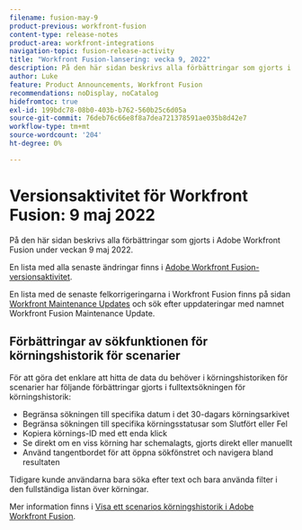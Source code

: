 ```yaml
---
filename: fusion-may-9
product-previous: workfront-fusion
content-type: release-notes
product-area: workfront-integrations
navigation-topic: fusion-release-activity
title: "Workfront Fusion-lansering: vecka 9, 2022"
description: På den här sidan beskrivs alla förbättringar som gjorts i Adobe Workfront Fusion under veckan 9 maj 2022.
author: Luke
feature: Product Announcements, Workfront Fusion
recommendations: noDisplay, noCatalog
hidefromtoc: true
exl-id: 199bdc78-08b0-403b-b762-560b25c6d05a
source-git-commit: 76deb76c66e8f8a7dea721378591ae035b8d42e7
workflow-type: tm+mt
source-wordcount: '204'
ht-degree: 0%

---
```


# Versionsaktivitet för Workfront Fusion: 9 maj 2022

På den här sidan beskrivs alla förbättringar som gjorts i Adobe Workfront Fusion under veckan 9 maj 2022.

En lista med alla senaste ändringar finns i [Adobe Workfront Fusion-versionsaktivitet](../../../product-announcements/product-releases/fusion-release-activity/fusion-release-activity.md).

En lista med de senaste felkorrigeringarna i Workfront Fusion finns på sidan [Workfront Maintenance Updates](https://experienceleague.adobe.com/docs/workfront-known-issues/releases/current-updates.html) och sök efter uppdateringar med namnet Workfront Fusion Maintenance Update.


## Förbättringar av sökfunktionen för körningshistorik för scenarier

För att göra det enklare att hitta de data du behöver i körningshistoriken för scenarier har följande förbättringar gjorts i fulltextsökningen för körningshistorik:

* Begränsa sökningen till specifika datum i det 30-dagars körningsarkivet
* Begränsa sökningen till specifika körningsstatusar som Slutfört eller Fel
* Kopiera körnings-ID med ett enda klick
* Se direkt om en viss körning har schemalagts, gjorts direkt eller manuellt
* Använd tangentbordet för att öppna sökfönstret och navigera bland resultaten

Tidigare kunde användarna bara söka efter text och bara använda filter i den fullständiga listan över körningar.

Mer information finns i [Visa ett scenarios körningshistorik i Adobe Workfront Fusion](../../../workfront-fusion/scenarios/view-scenario-execution-history.md).
